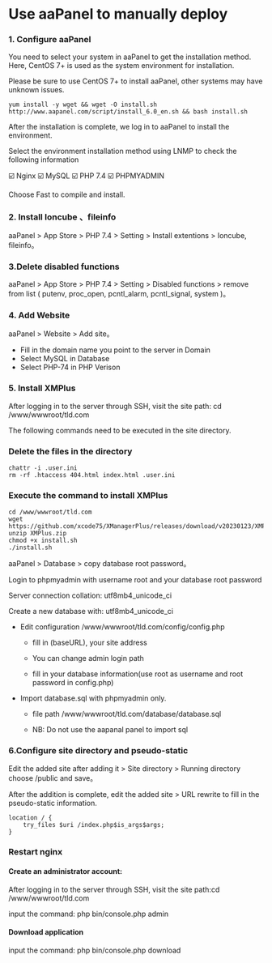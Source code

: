 # Use aaPanel to manually deploy

### 1. Configure aaPanel

You need to select your system in aaPanel to get the installation method. Here, CentOS 7+ is used as the system environment for installation.

Please be sure to use CentOS 7+ to install aaPanel, other systems may have unknown issues.

```
yum install -y wget && wget -O install.sh http://www.aapanel.com/script/install_6.0_en.sh && bash install.sh
```
After the installation is complete, we log in to aaPanel to install the environment.

Select the environment installation method using LNMP to check the following information

☑️ Nginx
☑️ MySQL
☑️ PHP 7.4
☑️ PHPMYADMIN

Choose Fast to compile and install.

### 2. Install Ioncube 、fileinfo
aaPanel  > App Store > PHP 7.4 > Setting > Install extentions > Ioncube, fileinfo。

### 3.Delete disabled functions
aaPanel  > App Store > PHP 7.4 > Setting > Disabled functions > remove from list ( putenv, proc_open, pcntl_alarm, pcntl_signal, system )。

### 4. Add Website
aaPanel  > Website > Add site。
- Fill in the domain name you point to the server in Domain
- Select MySQL in Database
- Select PHP-74 in PHP Verison

### 5. Install XMPlus
After logging in to the server through SSH, visit the site path: cd /www/wwwroot/tld.com

The following commands need to be executed in the site directory.

### Delete the files in the directory
```
chattr -i .user.ini
rm -rf .htaccess 404.html index.html .user.ini
```

### Execute the command to install XMPlus
```
cd /www/wwwroot/tld.com
wget https://github.com/xcode75/XManagerPlus/releases/download/v20230123/XMPlus.zip
unzip XMPlus.zip
chmod +x install.sh
./install.sh
```

aaPanel  > Database > copy database root password。

Login to phpmyadmin with username root and your database root password

Server connection collation: utf8mb4_unicode_ci

Create a new database with: utf8mb4_unicode_ci 

- Edit configuration /www/wwwroot/tld.com/config/config.php 

  - fill in (baseURL), your site address

  -  You can change admin login path
  
  - fill in your database information(use root as username and root password in config.php)


- Import database.sql with phpmyadmin  only.

  - file path  /www/wwwroot/tld.com/database/database.sql  
  
  - NB: Do not use the aapanal panel to import sql

### 6.Configure site directory and pseudo-static

Edit the added site after adding it > Site directory > Running directory choose /public and save。

After the addition is complete, edit the added site > URL rewrite to fill in the pseudo-static information.

```
location / {
    try_files $uri /index.php$is_args$args;
}
```

### Restart nginx

#### Create an administrator account:  

After logging in to the server through SSH, visit the site path:cd  /www/wwwroot/tld.com

input the command: php bin/console.php admin

#### Download application 

input the command: php bin/console.php download

